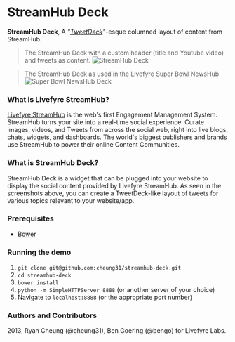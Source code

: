 # StreamHub Deck

**StreamHub Deck**, A *"[TweetDeck](http://tweetdeck.com)"*-esque columned layout of content from StreamHub.

> The StreamHub Deck with a custom header (title and Youtube video) and tweets as content.
![StreamHub Deck](https://d1zjcuqflbd5k.cloudfront.net/files/tmp_1b45692f02bb6320c73f0c771478a2cf/CzlK?response-content-disposition=inline;%20filename*=UTF-8''Screen%20Shot%202013-02-06%20at%204.25.22%20PM.png&Expires=1360349438&Signature=OgLGI4VfPR7DQxLmkBMPfsuBgmv530OnkdxizngvQ~Hozm-lkGiAVnnJc8JWUYMI-ApPlRO5dVAlh2muVqMPfxlvgS8~EoaVnbteDnMTLV7K~m1cunTFjy0CPdnP68Mh1lU0Kn~7wDSEuy4zDowk894zE7PCi8GMXZul0XdS7UE_&Key-Pair-Id=APKAJTEIOJM3LSMN33SA)


> The StreamHub Deck as used in the Livefyre Super Bowl NewsHub
![Super Bowl NewsHub Deck](https://d1zjcuqflbd5k.cloudfront.net/files/acc_52947/1vpB?response-content-disposition=inline;%20filename*=UTF-8''Screenshot%202013-02-06%20at%2016.35.34.png&Expires=1360349440&Signature=eBhWAuCC2xNTTSLHIfNVZJEcwtiBactDCpBo671kRjbcPxC9S31PKRVDc7trPiqlWmTF56rrhFSOKg2F4shF5Axpm7lKb7KJo2~fSnkjU70ir53pWrnzeIYbdt9wLPPRnnlwlR9r6h0wtX2vKGFFw29Zs2D81QXc9ImOapiDzTM_&Key-Pair-Id=APKAJTEIOJM3LSMN33SA)

### What is Livefyre StreamHub?
[Livefyre StreamHub](http://www.livefyre.com/streamhub/) is the web's first Engagement Management System. StreamHub turns your site into a real-time social experience. Curate images, videos, and Tweets from across the social web, right into live blogs, chats, widgets, and dashboards. The world's biggest publishers and brands use StreamHub to power their online Content Communities.

### What is StreamHub Deck?
StreamHub Deck is a widget that can be plugged into your website to display the social content provided by Livefyre StreamHub. As seen in the screenshots above, you can create a TweetDeck-like layout of tweets for various topics relevant to your website/app.

### Prerequisites
* [Bower](http://twitter.github.com/bower/)

### Running the demo
1. ```git clone git@github.com:cheung31/streamhub-deck.git```
2. ```cd streamhub-deck```
3. ```bower install```
4. ```python -m SimpleHTTPServer 8888``` (or another server of your choice)
5. Navigate to ```localhost:8888``` (or the appropriate port number)

### Authors and Contributors
2013, Ryan Cheung (@cheung31), Ben Goering (@bengo) for Livefyre Labs.
